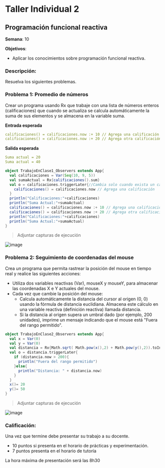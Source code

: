 # Taller Individual  2
## Programación funcional reactiva

**Semana**: 10

**Objetivos**:

- Aplicar los conocimientos sobre programación funcional reactiva.

### Descripción:

Resuelva los siguientes problemas.

### Problema 1: Promedio de números

Crear un programa usando Rx que trabaje con una lista de números enteros (calificaciones) que cuando se actualiza se calcula automáticamente la suma de sus elementos y se almacena en la variable suma.

**Entrada esperada**
```yaml
calificaciones() = calificaciones.now :+ 10 // Agrega una calificación
calificaciones() = calificaciones.now :+ 20 // Agrega otra calificación
```

**Salida esperada**
```yaml
Suma actual = 20
Suma actual = 40
```
```Scala
object TrabajoEnClase1_Observers extends App{
  val calificaciones = Var(Seq(10, 9, 5))
  val sumaActual = Rx{calificaciones().sum}
  val o = calificaciones.triggerLater{//Cambia solo cuando exista un cambio en la variable reactiva
    calificaciones() = calificaciones.now // Agrega una calificación
  }
  println("Calificaciones:"+calificaciones)
  println("Suma Actual:"+sumaActual)
  calificaciones() = calificaciones.now :+ 10 // Agrega una calificación
  calificaciones() = calificaciones.now :+ 20 // Agrega otra calificación
  println("Calificaciones:"+calificaciones)
  println("Suma Actual:"+sumaActual)
}
```
> Adjuntar capturas de ejecución
 
![image](https://github.com/user-attachments/assets/52c02669-a9d5-4bba-a271-40dffc6c211c)


### Problema 2: Seguimiento de coordenadas del mouse
Crea un programa que permita rastrear la posición del mouse en tiempo real y realice las siguientes acciones:

- Utiliza dos variables reactivas (Var), mouseX y mouseY, para almacenar las coordenadas X e Y actuales del mouse.
- Cada vez que cambie la posición del mouse:
  - Calcula automáticamente la distancia del cursor al origen (0, 0) usando la fórmula de distancia euclidiana. Almacena este cálculo en una variable reactiva (definición reactiva) llamada distancia.
  - Si la distancia al origen supera un umbral dado (por ejemplo, 200 unidades), imprime un mensaje indicando que el mouse está "Fuera del rango permitido".
```Scala
object TrabajoEnClase2_Observers extends App{
  val x = Var(0)
  val y = Var(0)
  val distancia = Rx{Math.sqrt( Math.pow(x(),2) + Math.pow(y(),2)).toInt}
  val o = distancia.triggerLater{
    if (distancia.now > 200){
      println("Fuera del rango permitido")
    }else{
      println("Distancia: " + distancia.now)
    }
  }
  x()= 20
  y()= 50
}
```
> Adjuntar capturas de ejecución
 
 ![image](https://github.com/user-attachments/assets/ae22acf9-1759-4033-90fc-3985c824f54b)


### Calificación:

Una vez que termine debe presentar su trabajo a su docente.

- 10 puntos si presenta en el horario de prácticas y experimentación.
- 7 puntos presenta en el horario de tutoría

La hora máxima de presentación será las 8h30
